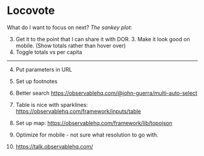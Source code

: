 # Locovote

What do I want to focus on next? *The sankey plot*:

3. Get it to the point that I can share it with DOR.
    3. Make it look good on mobile. (Show totals rather than hover over)
2. Toggle totals vs per capita

---

4. Put parameters in URL
5. Set up footnotes

9. Better search https://observablehq.com/@john-guerra/multi-auto-select
4. Table is nice with sparklines: https://observablehq.com/framework/inputs/table

5. Set up map: https://observablehq.com/framework/lib/topojson
6. Optimize for mobile - not sure what resolution to go with.
10. https://talk.observablehq.com/